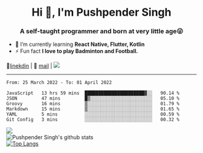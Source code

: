 <h1 align="center">Hi 👋, I'm Pushpender Singh</h1>
<h3 align="center">A self-taught programmer and born at very little age😜</h3>

- 🌱 I’m currently learning **React Native, Flutter, Kotlin**
- ⚡ Fun fact **I love to play Badminton and Football.**

👔[linekdin](https://www.linkedin.com/in/pushpender-singh-240061202/) | 📧 [mail](mailto:pushpendersingh@p2devs.com) | ![](https://komarev.com/ghpvc/?username=pushpender-singh-ap&color=blue)


---

<!--START_SECTION:waka-->

```text
From: 25 March 2022 - To: 01 April 2022

JavaScript   13 hrs 59 mins  ██████████████████████▓░░   90.14 %
JSON         47 mins         █▒░░░░░░░░░░░░░░░░░░░░░░░   05.10 %
Groovy       16 mins         ▒░░░░░░░░░░░░░░░░░░░░░░░░   01.79 %
Markdown     15 mins         ▒░░░░░░░░░░░░░░░░░░░░░░░░   01.65 %
YAML         5 mins          ░░░░░░░░░░░░░░░░░░░░░░░░░   00.59 %
Git Config   3 mins          ░░░░░░░░░░░░░░░░░░░░░░░░░   00.32 %
```

<!--END_SECTION:waka-->

<img align="left" src="https://github-readme-streak-stats.herokuapp.com/?user=pushpender-singh-ap&theme=dark" /></br>
![Pushpender Singh's github stats](https://github-readme-stats.vercel.app/api?username=pushpender-singh-ap&show_icons=true&theme=radical&count_private=true)</br>
[![Top Langs](https://github-readme-stats.vercel.app/api/top-langs/?username=pushpender-singh-ap&theme=radical)](https://github.com/pushpender-singh-ap/github-readme-stats)
